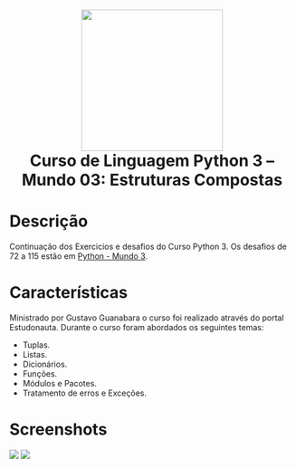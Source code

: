 <div align="center">
 <h1> <img src="https://upload.wikimedia.org/wikipedia/commons/thumb/c/c3/Python-logo-notext.svg/1869px-Python-logo-notext.svg.png" width="250px"><br/>Curso de Linguagem Python 3 – Mundo 03: Estruturas Compostas</h1>
     </div>


# Descrição
Continuação dos Exercicios e desafios do Curso Python 3. Os desafios de 72 a 115 estão em [Python - Mundo 3](https://github.com/byttencourt/Python-Mundo-3).

# Características
Ministrado por Gustavo Guanabara o curso foi realizado através do portal Estudonauta.
Durante o curso foram abordados os seguintes temas:
- Tuplas.
- Listas.
- Dicionários.
- Funções.
- Módulos e Pacotes.
- Tratamento de erros e Exceções.


# Screenshots
 <img src="https://i.imgur.com/YFRreqZ.png"> 
 <img src="https://i.imgur.com/aaSoa29.png">